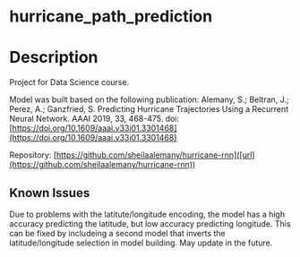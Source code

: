 # hurricane_path_prediction
# Description

Project for Data Science course. 

Model was built based on the following publication: 
Alemany, S.; Beltran, J.; Perez, A.; Ganzfried, S. Predicting Hurricane Trajectories Using a Recurrent Neural Network. AAAI 2019, 33, 468-475. doi: [https://doi.org/10.1609/aaai.v33i01.3301468](https://doi.org/10.1609/aaai.v33i01.3301468)

Repository: 
[https://github.com/sheilaalemany/hurricane-rnn]([url](https://github.com/sheilaalemany/hurricane-rnn))


## Known Issues
Due to problems with the latitute/longitude encoding, the model has a high accuracy predicting the latitude, but low accuracy predicting longitude. This can be fixed by includeing a second model that inverts the latitude/longitude selection in model building. May update in the future.
